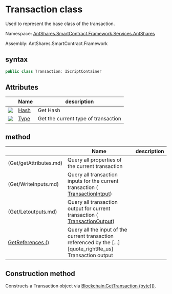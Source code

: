 # Transaction class

Used to represent the base class of the transaction.

Namespace: [AntShares.SmartContract.Framework.Services.AntShares](../AntShares.md)

Assembly: AntShares.SmartContract.Framework

## syntax

```c#
public class Transaction: IScriptContainer
```

## Attributes

| | Name | description |
| ---------------------------------------- | --------------------------- | ------------ |
| ![](https://i-msdn.sec.s-msft.com/dynimg/IC74937.jpeg) | [Hash](Transaction/Hash.md) | Get Hash |
| ![](https://i-msdn.sec.s-msft.com/dynimg/IC74937.jpeg) | [Type](Transaction/Type.md) | Get the current type of transaction    |

## method

| | Name | description |
| ---------------------------------------- | ---------------------------------------- | ---------------------------------------- |
(Get/getAttributes.md) | Query all properties of the current transaction |
(Get/WriteInputs.md) | Query all transaction inputs for the current transaction ([ TransactionIntput](TransactionInput.md)) |
(Get/Letoutputs.md) | Query all transaction output for current transaction ([ TransactionOutput](TransactionOutput.md)) |
[GetReferences ()](Transaction/GetReferences.md) | Query all the input of the current transaction referenced by the [...] [quote_rightRe_us] Transaction output

## Construction method

Constructs a Transaction object via [Blockchain.GetTransaction (byte[])](Blockchain/GetTransaction.md).
